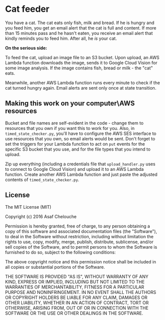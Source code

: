 # Cat feeder

You have a cat. The cat eats only fish, milk and bread. If he is hungry and you feed him, you get an email alert that the cat is full and content. If more than 15 minutes pass and he hasn't eaten, you receive an email alert that kindly reminds you to feed him. After all, he *is* your cat.

**On the serious side:**

To feed the cat, upload an image file to an S3 bucket. Upon upload, an AWS Lambda function downloads the image, sends it to Google Cloud Vision for some image analysis. If the image contains fish, bread or milk - the "cat" eats.

Meanwhile, another AWS Lambda function runs every minute to check if the cat turned hungry again. Email alerts are sent only once at state transition.


## Making this work on your computer\AWS resources
Bucket and file names are self-evident in the code - change them to resources that you own if you want this to work for you. Also, in `timed_state_checker.py`, you'll have to configure the AWS SES interface to use resources that you own, so email alerts would be sent. Don't forget to set the triggers for your Lambda function to act on `put` events for the specific S3 bucket that you use, and for the file types that you intend to upload.

Zip up everything (including a credentials file that `upload_handler.py` uses to connect to Google Cloud Vision) and upload it to an AWS Lambda function. Create another AWS Lambda function and just paste the adjusted contents of `timed_state_checker.py`.

## License

The MIT License (MIT)

Copyright (c) 2016 Asaf Chelouche

Permission is hereby granted, free of charge, to any person obtaining a copy
of this software and associated documentation files (the "Software"), to deal
in the Software without restriction, including without limitation the rights
to use, copy, modify, merge, publish, distribute, sublicense, and/or sell
copies of the Software, and to permit persons to whom the Software is
furnished to do so, subject to the following conditions:

The above copyright notice and this permission notice shall be included in all
copies or substantial portions of the Software.

THE SOFTWARE IS PROVIDED "AS IS", WITHOUT WARRANTY OF ANY KIND, EXPRESS OR
IMPLIED, INCLUDING BUT NOT LIMITED TO THE WARRANTIES OF MERCHANTABILITY,
FITNESS FOR A PARTICULAR PURPOSE AND NONINFRINGEMENT. IN NO EVENT SHALL THE
AUTHORS OR COPYRIGHT HOLDERS BE LIABLE FOR ANY CLAIM, DAMAGES OR OTHER
LIABILITY, WHETHER IN AN ACTION OF CONTRACT, TORT OR OTHERWISE, ARISING FROM,
OUT OF OR IN CONNECTION WITH THE SOFTWARE OR THE USE OR OTHER DEALINGS IN THE
SOFTWARE.
